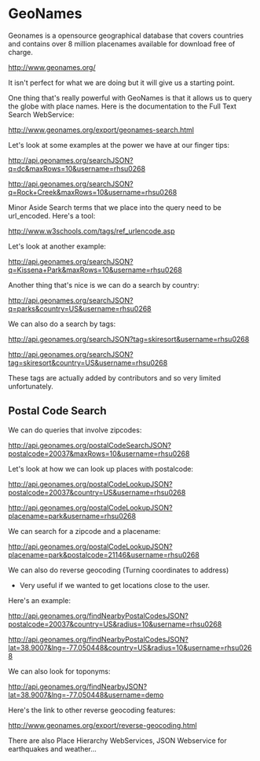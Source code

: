 # GeoNames

Geonames is a opensource geographical database that covers countries and contains over 8 million placenames available for download free of charge. 

<http://www.geonames.org/>

It isn't perfect for what we are doing but it will give us a starting point. 

One thing that's really powerful with GeoNames is that it allows us to query the globe with place names. 
Here is the documentation to the Full Text Search WebService:

<http://www.geonames.org/export/geonames-search.html>

Let's look at some examples at the power we have at our finger tips:

<http://api.geonames.org/searchJSON?q=dc&maxRows=10&username=rhsu0268>

<http://api.geonames.org/searchJSON?q=Rock+Creek&maxRows=10&username=rhsu0268>

Minor Aside
Search terms that we place into the query need to be url_encoded. Here's a tool:

<http://www.w3schools.com/tags/ref_urlencode.asp>

Let's look at another example:

<http://api.geonames.org/searchJSON?q=Kissena+Park&maxRows=10&username=rhsu0268>

Another thing that's nice is we can do a search by country:

<http://api.geonames.org/searchJSON?q=parks&country=US&username=rhsu0268>

We can also do a search by tags:

<http://api.geonames.org/searchJSON?tag=skiresort&username=rhsu0268>

<http://api.geonames.org/searchJSON?tag=skiresort&country=US&username=rhsu0268>

These tags are actually added by contributors and so very limited unfortunately. 

## Postal Code Search 

We can do queries that involve zipcodes:

<http://api.geonames.org/postalCodeSearchJSON?postalcode=20037&maxRows=10&username=rhsu0268>

Let's look at how we can look up places with postalcode:

<http://api.geonames.org/postalCodeLookupJSON?postalcode=20037&country=US&username=rhsu0268>

<http://api.geonames.org/postalCodeLookupJSON?placename=park&username=rhsu0268>

We can search for a zipcode and a placename:

<http://api.geonames.org/postalCodeLookupJSON?placename=park&postalcode=21146&username=rhsu0268>


We can also do reverse geocoding (Turning coordinates to address)

- Very useful if we wanted to get locations close to the user.

Here's an example:

<http://api.geonames.org/findNearbyPostalCodesJSON?postalcode=20037&country=US&radius=10&username=rhsu0268>

<http://api.geonames.org/findNearbyPostalCodesJSON?lat=38.9007&lng=-77.050448&country=US&radius=10&username=rhsu0268>

We can also look for toponyms:

<http://api.geonames.org/findNearbyJSON?lat=38.9007&lng=-77.050448&username=demo>

Here's the link to other reverse geocoding features:

<http://www.geonames.org/export/reverse-geocoding.html>


There are also Place Hierarchy WebServices, JSON Webservice for earthquakes and weather...
